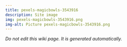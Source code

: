 ```yaml
---
title: pexels-magicbowls-3543916
description: Site image
img: pexels-magicbowls-3543916.png
img-alt: Picture pexels-magicbowls-3543916.png
---
```


_Do not edit this wiki page. It is generated automatically._ 

